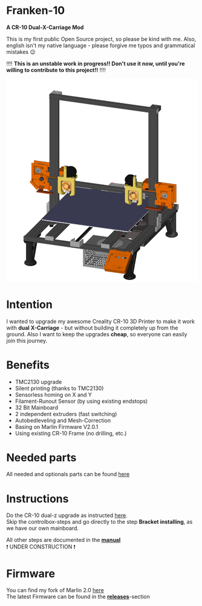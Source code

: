 # Franken-10
**A CR-10 Dual-X-Carriage Mod**

This is my first public Open Source project, so please be kind with me. Also, english isn't my native language - please forgive me typos and grammatical mistakes :wink:

:bangbang::bangbang:
**This is an unstable work in progress!! Don't use it now, until you're willing to contribute to this project!!**
:bangbang::bangbang:

![Franken-10](https://raw.githubusercontent.com/sensenmann/Franken-10/develop/Docs/Images/all1.png)


# Intention
I wanted to upgrade my awesome Creality CR-10 3D Printer to make it work with **dual X-Carriage** - but without building it completely up from the ground.
Also I want to keep the upgrades **cheap**, so everyone can easily join this journey.

# Benefits
- TMC2130 upgrade
- Silent printing (thanks to TMC2130)
- Sensorless homing on X and Y
- Filament-Runout Sensor (by using existing endstops)
- 32 Bit Mainboard
- 2 independent extruders (fast switching)
- Autobedleveling and Mesh-Correction
- Basing on Marlin Firmware V2.0.1
- Using existing CR-10 Frame (no drilling, etc.)



# Needed parts
All needed and optionals parts can be found [here](Parts.md)


# Instructions
Do the CR-10 dual-z upgrade as instructed [here](https://www.sainsmart.com/blogs/news/how-to-install-dual-z-axis-to-upgrade-your-creality-cr-10-3d-printer).  
Skip the controlbox-steps and go directly to the step **Bracket installing**, as we have our own mainboard.

All other steps are documented in the **[manual](Docs)**  
:heavy_exclamation_mark: UNDER CONSTRUCTION :heavy_exclamation_mark:

# Firmware
You can find my fork of Marlin 2.0 [here](https://github.com/sensenmann/Franken-10-Marlin)   
The latest Firmware can be found in the **[releases](../../releases)**-section
